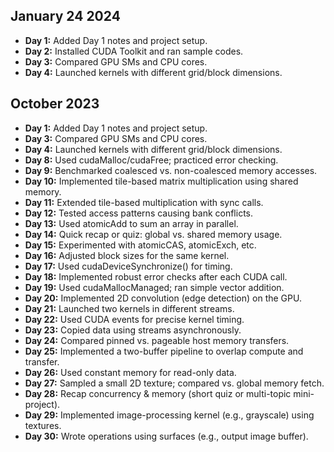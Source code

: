 ## January 24 2024
- **Day 1:** Added Day 1 notes and project setup.
- **Day 2:** Installed CUDA Toolkit and ran sample codes.
- **Day 3:** Compared GPU SMs and CPU cores.
- **Day 4:** Launched kernels with different grid/block dimensions.
## October 2023
- **Day 1:** Added Day 1 notes and project setup.
- **Day 3:** Compared GPU SMs and CPU cores.
- **Day 4:** Launched kernels with different grid/block dimensions.
- **Day 8:** Used cudaMalloc/cudaFree; practiced error checking.
- **Day 9:** Benchmarked coalesced vs. non-coalesced memory accesses.
- **Day 10:** Implemented tile-based matrix multiplication using shared memory.
- **Day 11:** Extended tile-based multiplication with sync calls.
- **Day 12:** Tested access patterns causing bank conflicts.
- **Day 13:** Used atomicAdd to sum an array in parallel.
- **Day 14:** Quick recap or quiz: global vs. shared memory usage.
- **Day 15:** Experimented with atomicCAS, atomicExch, etc.
- **Day 16:** Adjusted block sizes for the same kernel.
- **Day 17:** Used cudaDeviceSynchronize() for timing.
- **Day 18:** Implemented robust error checks after each CUDA call.
- **Day 19:** Used cudaMallocManaged; ran simple vector addition.
- **Day 20:** Implemented 2D convolution (edge detection) on the GPU.
- **Day 21:** Launched two kernels in different streams.
- **Day 22:** Used CUDA events for precise kernel timing.
- **Day 23:** Copied data using streams asynchronously.
- **Day 24:** Compared pinned vs. pageable host memory transfers.
- **Day 25:** Implemented a two-buffer pipeline to overlap compute and transfer.
- **Day 26:** Used constant memory for read-only data.
- **Day 27:** Sampled a small 2D texture; compared vs. global memory fetch.
- **Day 28:** Recap concurrency & memory (short quiz or multi-topic mini-project).
- **Day 29:** Implemented image-processing kernel (e.g., grayscale) using textures.
- **Day 30:** Wrote operations using surfaces (e.g., output image buffer).
